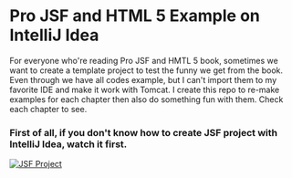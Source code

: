 # Pro JSF  and HTML 5 Example on IntelliJ Idea

For everyone who're reading Pro JSF and HMTL 5 book, sometimes we want to create a template project to test the funny we get from the book. Even through we have all codes example, but I can't import them to my favorite  IDE and make it work with Tomcat. I create this repo to re-make examples for each chapter then also do something fun with them. Check each chapter to see.

### First of all, if you don't know how to create JSF project with IntelliJ Idea, watch it first.

[![JSF Project ](https://img.youtube.com/vi/dk8s7-stZdo/0.jpg)](https://www.youtube.com/watch?v=dk8s7-stZdo)

